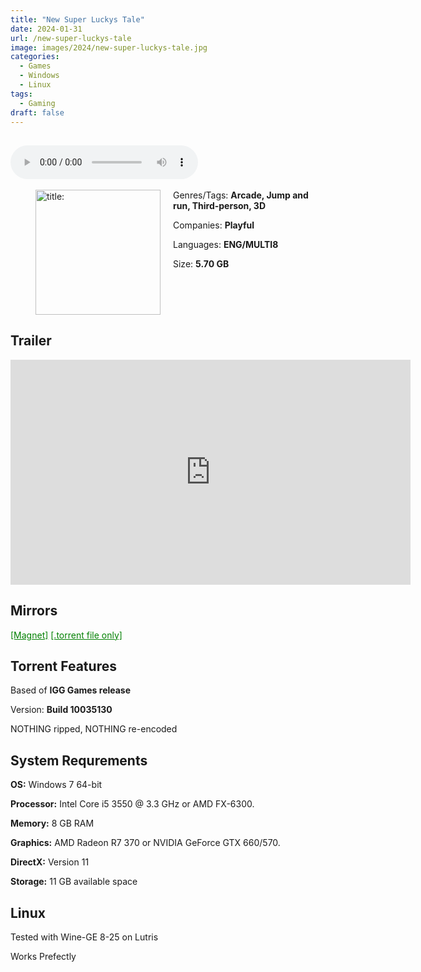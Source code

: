 ```yaml
---
title: "New Super Luckys Tale"
date: 2024-01-31
url: /new-super-luckys-tale
image: images/2024/new-super-luckys-tale.jpg
categories:
  - Games
  - Windows
  - Linux
tags:
  - Gaming
draft: false
---
```

##
<style>
  body.dark-mode,
  body.dark-mode main * {
    background: url('/images/2024/new-super-luckys-tale2.jpg') center center fixed no-repeat;
    background-size: 100% 100%;
    background-size: cover;
    color: #f5f5f5;
  }
</style>
<script>
    document.addEventListener('DOMContentLoaded', function () {
        var body = document.body;
        var switcher = document.querySelector('.js-toggle');
                body.classList.add('dark-mode');
                // Save user preference in storage
                localStorage.setItem('darkMode', 'true');
            
        });
</script>

<audio controls autoplay>
  <source src="/audio/new-super-luckys-tale.mp3" type="audio/mp3">
  Your browser does not support the audio tag.
</audio>⠀⠀⠀
⠀
<figure style="float: left; margin-right: 20px;">
  <img src="/images/2024/new-super-luckys-tale.jpg" alt="title: "Cuphead"" style="width: 200px;">
</figure>

Genres/Tags: **Arcade, Jump and run, Third-person, 3D**

Companies: **Playful**

Languages: **ENG/MULTI8**

Size: **5.70 GB**

# ⠀

## Trailer
<iframe width="640" height="360" src="https://www.youtube.com/embed/NhZ3xiCNK28" title="Super Lucky&#39;s Tale Launch Trailer" frameborder="0" allow="accelerometer; autoplay; clipboard-write; encrypted-media; gyroscope; picture-in-picture; web-share" allowfullscreen></iframe>

## Mirrors
<a href="magnet:?xt=urn:btih:QQDJYVYHIW67ALBREVQAATYBDGPNRDXL&dn=New%20Super%20Lucky's%20Tale" style="color: green;">[Magnet]</a>
<a href="https://www.dropbox.com/scl/fi/sg1i6ispo165me4ehh0v8/New-Super-Lucky-s-Tale.torrent?rlkey=087v5b3jy5lfz52lq8thakfpw&dl=1" style="color: green;">[.torrent file only]</a>

## Torrent Features
Based of **IGG Games release**

Version: **Build 10035130**

NOTHING ripped, NOTHING re-encoded

## System Requrements
**OS:** Windows 7 64-bit

**Processor:** Intel Core i5 3550 @ 3.3 GHz or AMD FX-6300.

**Memory:** 8 GB RAM

**Graphics:** AMD Radeon R7 370 or NVIDIA GeForce GTX 660/570.

**DirectX:** Version 11

**Storage:** 11 GB available space


## Linux

Tested with Wine-GE 8-25 on Lutris

Works Prefectly